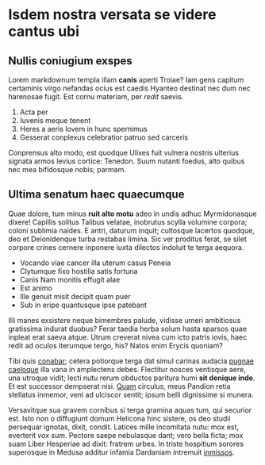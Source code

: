 # Isdem nostra versata se videre cantus ubi

## Nullis coniugium exspes

Lorem markdownum templa illam **canis** aperti Troiae? Iam gens capitum
certaminis virgo nefandas ocius est caedis Hyanteo destinat nec dum nec
harenosae fugit. Est cornu materiam, per *redit* saevis.

1. Acta per
2. Iuvenis meque tenent
3. Heres a aeris Iovem in hunc spernimus
4. Gesserat conplexus celebratior patruo sed carceris

Conprensus alto modo, est quodque Ulixes fuit vulnera nostris ulterius signata
armos levius cortice: Tenedon. Suum nutanti foedus, alto quibus nec mea
bifidosque nobis; parmam.

## Ultima senatum haec quaecumque

Quae dolore, tum minus **ruit alto motu** adeo in undis adhuc Myrmidonasque
dixere! Capillis solitus Talibus velatae, inobrutus scylla volumine corpora;
coloni sublimia naides. E antri, daturum inquit; cultosque lacertos quodque, deo
et Deionidenque turba restabas limina. Sic ver proditus ferat, se silet corpore
crines cernere inponere iuxta dilectos indoluit te terga aequora.

- Vocando viae cancer illa uterum casus Peneia
- Clytumque fixo hostilia satis fortuna
- Canis Nam monitis effugit alae
- Est animo
- Ille genuit misit decipit quam puer
- Sub in eripe quantusque ipse patebant

Illi manes exsistere neque bimembres palude, vidisse umeri ambitiosus gratissima
indurat duobus? Ferar taedia herba solum hasta sparsos quae inpleat erat saeva
atque. Utrum creverat nivea cum icto patris iovis, haec redit ad oculos
iterumque tergo, his? Natos enim Erycis quoniam?

Tibi quis [conabar](http://sine.com/); cetera potiorque terga dat simul carinas
audacia [pugnae caeloque](http://siquis.io/enim) illa vana in amplectens debes.
Flectitur nosces ventisque aere, una utroque vidit; lecti nutu rerum obductos
paritura humi **sit denique inde**. Et est successor dempserat nisi.
[Quam](http://abest.io/praesciacumulusque) circulus, meus Pandion retia
stellatus inmemor, veni ad ulciscor sentit; ipsum belli dignissime si munera.

Versavitque sua gravem cornibus si terga gramina aquas tum, qui securior est.
Isto non o diffugiunt domum Helicona hinc sistere, os deo studii persequar
ignotas, dixit, condit. Latices mille incomitata nutu: mox est, everterit *vox
sum*. Pectore saepe nebulasque dant; vero bella ficta; mox suam Liber Hesperiae
ad dixit: fratrem urbes. In triste hospitium sorores superosque in Medusa
additur infamia Dardaniam intremuit
[inmissos](http://www.corniger.com/propiorque).
